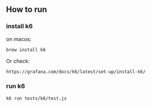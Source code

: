 ## How to run

### install k6

on macos:
```bash
brew install k6
```

Or check:
```text
https://grafana.com/docs/k6/latest/set-up/install-k6/
```

### run k6
```bash
k6 run tests/k6/test.js
```







